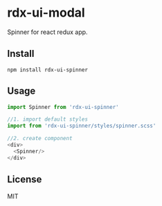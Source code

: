 # rdx-ui-modal

Spinner for react redux app.

## Install

```
npm install rdx-ui-spinner
```

## Usage

```javascript
import Spinner from 'rdx-ui-spinner'

//1. import default styles
import from 'rdx-ui-spinner/styles/spinner.scss'

//2. create component
<div>
  <Spinner/>
</div>

```

## License

MIT
